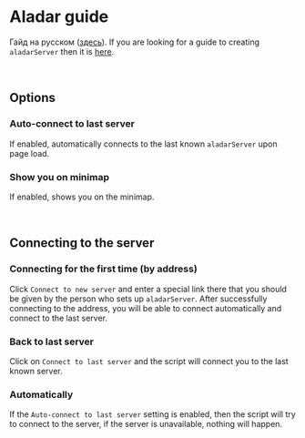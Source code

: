 # Aladar guide
Гайд на русском ([здесь](./Guide_ru.md)).
If you are looking for a guide to creating `aladarServer` then it is [here](https://github.com/ClintFlames/aladarServer/tree/main/docs/Guide.md).

<br>

## Options

### Auto-connect to last server
If enabled, automatically connects to the last known `aladarServer` upon page load.

### Show you on minimap
If enabled, shows you on the minimap.

<br>

## Connecting to the server

### Connecting for the first time (by address)
Click `Connect to new server` and enter a special link there that you should be given by the person who sets up `aladarServer`. After successfully connecting to the address, you will be able to connect automatically and connect to the last server.

### Back to last server
Click on `Connect to last server` and the script will connect you to the last known server.

### Automatically
If the `Auto-connect to last server` setting is enabled, then the script will try to connect to the server, if the server is unavailable, nothing will happen.